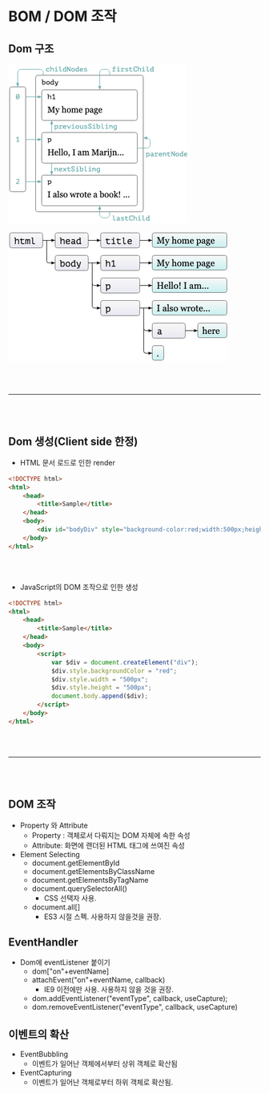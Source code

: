 # BOM / DOM 조작

## Dom 구조

![](images/bomdom1.png)

![](images/bomdom2.png)

<br /><br />

---

<br /><br />

## Dom 생성(Client side 한정)

-   HTML 문서 로드로 인한 render

```html
<!DOCTYPE html>
<html>
    <head>
        <title>Sample</title>
    </head>
    <body>
        <div id="bodyDiv" style="background-color:red;width:500px;height:500px"></div>
    </body>
</html>
```

<br /><br />

-   JavaScript의 DOM 조작으로 인한 생성

```html
<!DOCTYPE html>
<html>
    <head>
        <title>Sample</title>
    </head>
    <body>
        <script>
            var $div = document.createElement("div");
            $div.style.backgroundColor = "red";
            $div.style.width = "500px";
            $div.style.height = "500px";
            document.body.append($div);
        </script>
    </body>
</html>
```

<br /><br />

---

<br /><br />

## DOM 조작

-   Property 와 Attribute
    -   Property : 객체로서 다뤄지는 DOM 자체에 속한 속성
    -   Attribute: 화면에 랜더된 HTML 태그에 쓰여진 속성
-   Element Selecting
    -   document.getElementById
    -   document.getElementsByClassName
    -   document.getElementsByTagName
    -   document.querySelectorAll()
        -   CSS 선택자 사용.
    -   document.all[]
        -   ES3 시절 스펙. 사용하지 않을것을 권장.

## EventHandler

-   Dom에 eventListener 붙이기
    -   dom["on"+eventName]
    -   attachEvent("on"+eventName, callback)
        -   IE9 이전에만 사용. 사용하지 않을 것을 권장.
    -   dom.addEventListener("eventType", callback, useCapture);
    -   dom.removeEventListener("eventType", callback, useCapture)

## 이벤트의 확산

-   EventBubbling
    -   이벤트가 일어난 객체에서부터 상위 객체로 확산됨
-   EventCapturing
    -   이벤트가 일어난 객체로부터 하위 객체로 확산됨.
